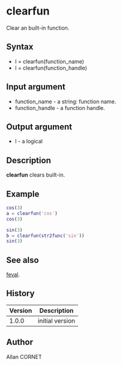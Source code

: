 

# clearfun

Clear an built-in function.

## Syntax

- l = clearfun(function_name)
- l = clearfun(function_handle)

## Input argument

 - function_name - a string: function name.
 - function_handle - a function handle.

## Output argument

 - l - a logical

## Description


  <p><b>clearfun</b> clears built-in.</p>


## Example

```matlab
cos(3)
a = clearfun('cos')
cos(3)

sin(3)
b = clearfun(str2func('sin'))
sin(3)
```

## See also

[feval](feval.md).
## History

|Version|Description|
|------|------|
|1.0.0|initial version|


## Author

Allan CORNET




